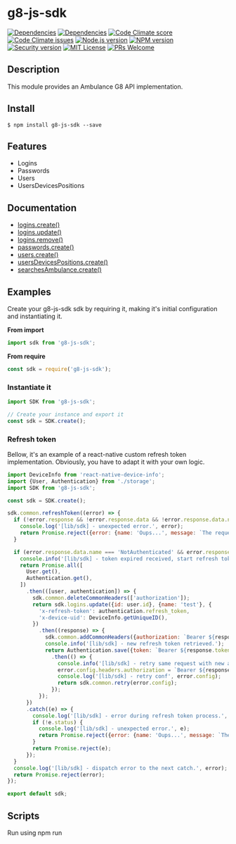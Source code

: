 # g8-js-sdk

[![Dependencies][prod-dependencies-badge]][prod-dependencies]
[![Dependencies][dev-dependencies-badge]][dev-dependencies]
[![Code Climate score][codeclimate-score-badge]][codeclimate-score]
[![Code Climate issues][codeclimate-issues-badge]][codeclimate-issues]
[![Node.js version][nodejs-badge]][nodejs]
[![NPM version][npm-badge]][npm]
[![Security version][security-version-badge]][security-version]
[![MIT License][license-badge]][LICENSE]
[![PRs Welcome][prs-badge]][prs]

## Description

This module provides an Ambulance G8 API implementation.

## Install
```
$ npm install g8-js-sdk --save
```

## Features

- Logins
- Passwords
- Users
- UsersDevicesPositions

## Documentation

* [logins.create()](#createLogins)
* [logins.update()](#updateLogins)
* [logins.remove()](#removeLogins)
* [passwords.create()](#createPasswords)
* [users.create()](#createUsers)
* [usersDevicesPositions.create()](#createUserDevicesPositions)
* [searchesAmbulance.create()](#createSearchesAmbulance)

## Examples

Create your g8-js-sdk sdk by requiring it, making it's initial configuration and instantiating it.

**From import**
```javascript
import sdk from 'g8-js-sdk';
```

**From require**
```javascript
const sdk = require('g8-js-sdk');
```


### Instantiate it

```javascript
import SDK from 'g8-js-sdk';

// Create your instance and export it
const sdk = SDK.create();
```

### Refresh token

Bellow, it's an example of a react-native custom refresh token implementation. Obviously, you have to adapt it with your own logic.

```javascript
import DeviceInfo from 'react-native-device-info';
import {User, Authentication} from './storage';
import SDK from 'g8-js-sdk';

const sdk = SDK.create();

sdk.common.refreshToken((error) => {
  if (!error.response && !error.response.data && !error.response.data.name) {
    console.log('[lib/sdk] - unexpected error.', error);
    return Promise.reject({error: {name: 'Oups...', message: `The request could not succeed.`}});
  }

  if (error.response.data.name === 'NotAuthenticated' && error.response.data.message === 'TOKEN_EXPIRED') {
    console.info('[lib/sdk] - token expired received, start refresh token process.');
    return Promise.all([
      User.get(),
      Authentication.get(),
    ])
      .then(([user, authentication]) => {
        sdk.common.deleteCommonHeaders(['authorization']);
        return sdk.logins.update({id: user.id}, {name: 'test'}, {
          'x-refresh-token': authentication.refresh_token,
          'x-device-uid': DeviceInfo.getUniqueID(),
        })
          .then((response) => {
            sdk.common.addCommonHeaders({authorization: `Bearer ${response.token}`});
            console.info('[lib/sdk] - new refresh token retrieved.');
            return Authentication.save({token: `Bearer ${response.token}`, refresh_token: response.refresh_token})
              .then(() => {
                console.info('[lib/sdk] - retry same request with new access token.');
                error.config.headers.authorization = `Bearer ${response.token}`;
                console.log('[lib/sdk] - retry conf', error.config);
                return sdk.common.retry(error.config);
              });
          });
      })
      .catch((e) => {
        console.log('[lib/sdk] - error during refresh token process.', e);
        if (!e.status) {
          console.log('[lib/sdk] - unexpected error.', e);
          return Promise.reject({error: {name: 'Oups...', message: `The request could not succeed.`}});
        }
        return Promise.reject(e);
      });
  }
  console.log('[lib/sdk] - dispatch error to the next catch.', error);
  return Promise.reject(error);
});

export default sdk;
```

## Scripts

Run using npm run <script> command.

    clean - remove coverage data, Jest cache and transpiled files,
    lint - lint source files and tests,
    typecheck - check type annotations,
    test - lint, typecheck and run tests with coverage,
    test-only - run tests with coverage,
    test:watch - interactive watch mode to automatically re-run tests,
    build - compile source files,
    build:watch - interactive watch mode, compile sources on change.


## License
MIT © [Dimitri DO BAIRRO](https://github.com/rimiti/g8-js-sdk/blob/master/LICENSE)

[prod-dependencies-badge]: https://david-dm.org/rimiti/g8-js-sdk/status.svg
[prod-dependencies]: https://david-dm.org/rimiti/g8-js-sdk
[dev-dependencies-badge]: https://david-dm.org/rimiti/g8-js-sdk/dev-status.svg
[dev-dependencies]: https://david-dm.org/rimiti/g8-js-sdk?type=dev
[security-version-badge]: https://nodesecurity.io/orgs/dim-solution/projects/7559b06b-d1bf-4f11-81b3-b2d2f6b80004/badge
[security-version]: https://nodesecurity.io/orgs/dim-solution/projects/7559b06b-d1bf-4f11-81b3-b2d2f6b80004
[codeclimate-score-badge]: https://api.codeclimate.com/v1/badges/a36ff76f9ddf6297244b/maintainability
[codeclimate-score]: https://codeclimate.com/github/rimiti/g8-js-sdk/maintainability
[codeclimate-issues-badge]: https://codeclimate.com/github/rimiti/g8-js-sdk/badges/issue_count.svg
[codeclimate-issues]: https://codeclimate.com/github/rimiti/g8-js-sdk
[nodejs-badge]: https://img.shields.io/badge/node->=%206.9.0-blue.svg?style=flat-square
[nodejs]: https://nodejs.org/dist/latest-v6.x/docs/api/
[npm-badge]: https://img.shields.io/badge/npm->=%203.10.8-blue.svg?style=flat-square
[npm]: https://docs.npmjs.com/
[license-badge]: https://img.shields.io/badge/license-MIT-blue.svg?style=flat-square
[license]: https://github.com/rimiti/g8-js-sdk/blob/master/LICENSE
[prs-badge]: https://img.shields.io/badge/PRs-welcome-brightgreen.svg?style=flat-square
[prs]: http://makeapullrequest.com